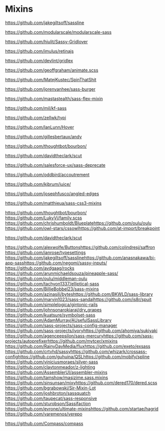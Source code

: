# Mixins

https://github.com/jakegiltsoff/sassline

https://github.com/modularscale/modularscale-sass

https://github.com/hiulit/Sassy-Gridlover

https://github.com/imulus/retinajs

https://github.com/devlint/gridlex

https://github.com/geoffgraham/animate.scss

https://github.com/MatejKustec/SpinThatShit

https://github.com/jorenvanhee/sass-burger

https://github.com/mastastealth/sass-flex-mixin

https://github.com/mil/kf-sass

https://github.com/zellwk/typi

https://github.com/IanLunn/Hover

https://github.com/gillesbertaux/andy

https://github.com/thoughtbot/bourbon/

https://github.com/davidtheclark/scut

https://github.com/salesforce-ux/sass-deprecate

https://github.com/oddbird/accoutrement

https://github.com/kjbrum/juice/

https://github.com/josephfusco/angled-edges

https://github.com/matthieua/sass-css3-mixins

https://github.com/thoughtbot/bourbon/
​
https://github.com/LukyVj/family.scss
​
https://github.com/chrishumboldt/Blueplate
​
https://github.com/oulu/oulu
​
https://github.com/owl-stars/cssowl
​
https://github.com/at-import/breakpoint

https://github.com/davidtheclark/scut

https://github.com/alexwolfe/Buttons
​
https://github.com/colindresj/saffron
​
https://github.com/ianrose/typesettings
​
https://github.com/jakegiltsoff/sassline
​
https://github.com/anasnakawa/bi-app-sass
​
https://github.com/negomi/sassy-inputs/
​
https://github.com/avdgaag/rocks
​
https://github.com/arunmichaeldsouza/pineapple-sass/
​
https://github.com/oulu/middleman-oulu
​
https://github.com/tachyon1337/elliptical-sass
​
https://github.com/BillieBobbel23/sass-mixins
​
https://github.com/azinasili/bytes
​
https://github.com/BKWLD/sass-library
​
https://github.com/marvin1023/sass-sandal
​
https://github.com/is8r/spuit
​
https://github.com/simplelogica/gintonic-rails
​
https://github.com/johnsonarokiaraj/dry_grapes
​
https://github.com/kuatsure/symbolset-sass
​
https://github.com/AdamMurray/AUsefulSassLibrary
​
https://github.com/sass-projects/sass-config-manager
​
https://github.com/sass-projects/ivory
​
https://github.com/ahomiya/sukiyaki
​
https://github.com/agenceepsilon/sass-mercury
​
https://github.com/sass-projects/autoprefixer
​
https://github.com/mytcer/xmixins
​
https://github.com/RainyDayMedia/flux
​
https://github.com/exeto/exsass
​
https://github.com/crtvhd/sassy
​
https://github.com/whizark/crossass-config
​
https://github.com/guhuina/QSL
​
https://github.com/mobify/spline
​
https://github.com/viniciusmoraes/silver-sass
​
https://github.com/claytonmeador/z-lighting
​
https://github.com/AssemblerUI/assembler-mixins
​
https://github.com/tamshow/masizime.sass.mixins
​
https://github.com/sinsunsan/mixy
​
https://github.com/dered170/dered.scss
​
https://github.com/bgrabowski/Sir-Mixin-Lot
​
https://github.com/joshbroton/sassquatch
​
https://github.com/taupecat/sass-responsive
​
https://github.com/sturobson/Sassifaction
​
https://github.com/evrone/ultimate-mixins
​
https://github.com/startae/hagrid
​
https://github.com/varemenos/verepo

https://github.com/Compass/compass
